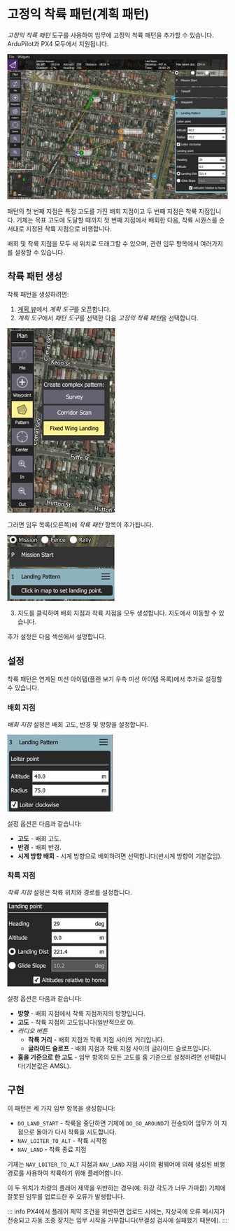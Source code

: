 # 고정익 착륙 패턴(계획 패턴)

_고정익 착륙 패턴_ 도구를 사용하여 임무에 고정익 착륙 패턴을 추가할 수 있습니다. ArduPilot과 PX4 모두에서 지원됩니다.

![고정익 착륙 패턴](../../../assets/plan/pattern/fixed_wing_landing_pattern.jpg)

패턴의 첫 번째 지점은 특정 고도를 가진 배회 지점이고 두 번째 지점은 착륙 지점입니다. 기체는 목표 고도에 도달할 때까지 첫 번째 지점에서 배회한 다음, 착륙 시퀀스를 순서대로 지정된 착륙 지점으로 비행합니다.

배회 및 착륙 지점을 모두 새 위치로 드래그할 수 있으며, 관련 임무 항목에서 여러가지를 설정할 수 있습니다.

## 착륙 패턴 생성

착륙 패턴을 생성하려면:

1. [계획 뷰](../plan_view/plan_view.md)에서 *계획 도구*를 오픈합니다.
2. *계획 도구*에서 *패턴 도구*를 선택한 다음 *고정익 착륙 패턴*을 선택합니다.

![고정익 착륙 패턴](../../../assets/plan/pattern/fixed_wing_landing_pattern_menu.jpg)

그러면 임무 목록(오른쪽)에 _착륙 패턴_ 항목이 추가됩니다.

![고정익 착륙 패턴](../../../assets/plan/pattern/fixed_wing_landing_pattern_mission_item_initial.jpg)

3. 지도를 클릭하여 배회 지점과 착륙 지점을 모두 생성합니다. 지도에서 이동할 수 있습니다.

추가 설정은 다음 섹션에서 설명합니다.

## 설정

착륙 패턴은 연계된 미션 아이템(플랜 보기 우측 미션 아이템 목록)에서 추가로 설정할 수 있습니다.

### 배회 지점

_배회 지점_ 설정은 배회 고도, 반경 및 방향을 설정합니다.

![착륙 패턴 - 배회 지점](../../../assets/plan/pattern/fixed_wing_landing_pattern_settings_loiter.jpg)

설정 옵션은 다음과 같습니다:

- **고도** - 배회 고도.
- **반경** - 배회 반경.
- **시계 방향 배회** - 시계 방향으로 배회하려면 선택합니다(반시계 방향이 기본값임).

### 착륙 지점

_착륙 지점_ 설정은 착륙 위치와 경로를 설정합니다.

![착륙 패턴 - 착륙 지점](../../../assets/plan/pattern/fixed_wing_landing_pattern_settings_landing.jpg)

설정 옵션은 다음과 같습니다:

- **방향** - 배회 지점에서 착륙 지점까지의 방향입니다.
- **고도** - 착륙 지점의 고도입니다(일반적으로 0).
- _라디오 버튼_
  - **착륙 거리** - 배회 지점과 착륙 지점 사이의 거리입니다.
  - **글라이드 슬로프** - 배회 지점과 착륙 지점 사이의 글라이드 슬로프입니다.
- **홈을 기준으로 한 고도** - 임무 항목의 모든 고도를 홈 기준으로 설정하려면 선택합니다(기본값은 AMSL).

## 구현

이 패턴은 세 가지 임무 항목을 생성합니다:

- `DO_LAND_START` - 착륙을 중단하면 기체에 `DO_GO_AROUND`가 전송되어 임무가 이 지점으로 돌아가 다시 착륙을 시도합니다.
- `NAV_LOITER_TO_ALT` - 착륙 시작점
- `NAV_LAND` - 착륙 종료 지점

기체는 `NAV_LOITER_TO_ALT` 지점과 `NAV_LAND` 지점 사이의 펌웨어에 의해 생성된 비행 경로를 사용하여 착륙하기 위해 플레어합니다.

이 두 위치가 차량의 플레어 제약을 위반하는 경우(예: 하강 각도가 너무 가파름) 기체에 잘못된 임무를 업로드한 후 오류가 발생합니다.

::: info
PX4에서 플레어 제약 조건을 위반하면 업로드 시에는, 지상국에 오류 메시지가 전송되고 자동 조종 장치는 임무 시작을 거부합니다(무결성 검사에 실패했기 때문에).
:::
